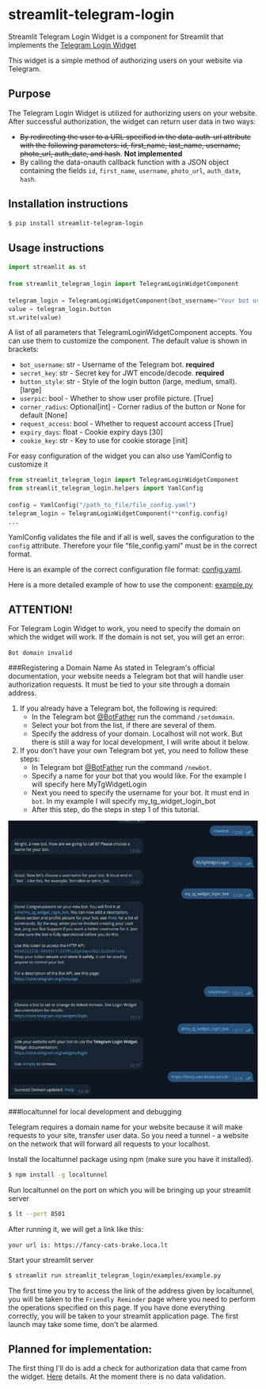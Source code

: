 # streamlit-telegram-login

Streamlit Telegram Login Widget is a component for Streamlit that implements the [Telegram Login Widget](https://core.telegram.org/widgets/login)

This widget is a simple method of authorizing users on your website via Telegram.

## Purpose
The Telegram Login Widget is utilized for authorizing users on your website. After successful authorization, the widget can return user data in two ways:

- ~~By redirecting the user to a URL specified in the data-auth-url attribute with the following parameters: id, first_name, last_name, username, photo_url, auth_date, and hash~~. __Not implemented__
- By calling the data-onauth callback function with a JSON object containing the fields `id`, `first_name`, `username`, `photo_url`, `auth_date`, `hash`.

## Installation instructions 

```sh
$ pip install streamlit-telegram-login
```

## Usage instructions

```python
import streamlit as st

from streamlit_telegram_login import TelegramLoginWidgetComponent

telegram_login = TelegramLoginWidgetComponent(bot_username="Your bot username", secret_key="SecretKey")
value = telegram_login.button
st.write(value)
```

A list of all parameters that TelegramLoginWidgetComponent accepts. You can use them to customize the component.
The default value is shown in brackets:
- `bot_username`: str - Username of the Telegram bot. __required__
- `secret_key`: str - Secret key for JWT encode/decode. __required__
- `button_style`: str - Style of the login button (large, medium, small). [large]
- `userpic`: bool - Whether to show user profile picture. [True]
- `corner_radius`: Optional[int] - Corner radius of the button or None for default [None]
- `request_access`: bool - Whether to request account access [True]
- `expiry_days`: float - Cookie expiry days [30]
- `cookie_key`: str - Key to use for cookie storage [init]

For easy configuration of the widget you can also use YamlConfig to customize it
```python
from streamlit_telegram_login import TelegramLoginWidgetComponent
from streamlit_telegram_login.helpers import YamlConfig

config = YamlConfig("/path_to_file/file_config.yaml")
telegram_login = TelegramLoginWidgetComponent(**config.config)
...
```
YamlConfig validates the file and if all is well, saves the configuration to the `config` attribute. Therefore your file "file_config.yaml" must be in the correct format.

Here is an example of the correct configuration file format: [config.yaml](streamlit_telegram_login/config.yaml).

Here is a more detailed example of how to use the component: [example.py](examples/example.py)

## ATTENTION!
For Telegram Login Widget to work, you need to specify the domain on which the widget will work.
If the domain is not set, you will get an error:
 
 `Bot domain invalid`
 
 ###Registering a Domain Name
As stated in Telegram's official documentation, your website needs a Telegram bot that will handle user authorization requests. It must be tied to your site through a domain address.
1. If you already have a Telegram bot, the following is required:
    - In the Telegram bot [@BotFather](https://t.me/BotFather) run the command `/setdomain`.
    - Select your bot from the list, if there are several of them.
    - Specify the address of your domain. Localhost will not work. But there is still a way for local development, I will write about it below.
2. If you don't have your own Telegram bot yet, you need to follow these steps:
    - In Telegram bot [@BotFather](https://t.me/BotFather) run the command `/newbot`.
    - Specify a name for your bot that you would like. For the example I will specify here MyTgWidgetLogin
    - Next you need to specify the username for your bot. It must end in `bot`. In my example I will specify my_tg_widget_login_bot
    - After this step, do the steps in step 1 of this tutorial.
    
![Screenshot](resources/botfather.jpg)

###localtunnel for local development and debugging

Telegram requires a domain name for your website because it will make requests to your site, transfer user data. So you need a tunnel - a website on the network that will forward all requests to your localhost.

Install the localtunnel package using npm (make sure you have it installed).
```sh
$ npm install -g localtunnel
```
Run localtunnel on the port on which you will be bringing up your streamlit server
```sh
$ lt --port 8501
```
After running it, we will get a link like this:

``your url is: https://fancy-cats-brake.loca.lt``

Start your streamlit server
```sh 
$ streamlit run streamlit_telegram_login/examples/example.py
``` 
The first time you try to access the link of the address given by localtunnel, you will be taken to the `Friendly Reminder` page where you need to perform the operations specified on this page.
If you have done everything correctly, you will be taken to your streamlit application page. The first launch may take some time, don't be alarmed.

## Planned for implementation:
The first thing I'll do is add a check for authorization data that came from the widget. [Here](https://core.telegram.org/widgets/login#checking-authorization) details. At the moment there is no data validation. 